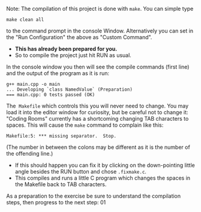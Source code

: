Note: The compilation of this project is done with `make`.
You can simple type

```
make clean all
```

to the command prompt in the console Window. Alternatively
you can set in the "Run Configuration" the above as "Custom
Command".

-   **This has already been prepared for you.**
-   So to compile the project just hit RUN as usual.

In the console window you then will see the compile commands
(first line) and the output of the program as it is run:

```
g++ main.cpp -o main
... Developing `class NamedValue` (Preparation)
=== main.cpp: 0 tests passed (OK)
```

The  `Makefile` which controls this you will never need to
change. You may load it into the editor window for
curiosity, but be careful not to change it: "Coding Rooms"
currently has a shortcoming changing TAB characters to
spaces. This will cause the `make` command to complain like
this:

```
Makefile:5: *** missing separator.  Stop.
```

(The number in between the colons may be different as it is
the number of the offending line.)

-   If this should happen you can fix it by clicking on the
    down-pointing little angle besides the RUN button and
    chose `.fixmake.c`.
-   This compiles and runs a little C program which changes
    the spaces in the Makefile back to TAB characters.

As a preparation to the exercise be sure to understand the
compilation steps, then progress to the next step: 01